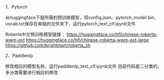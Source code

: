 1、Pytorch

从huggingface下载所需的预训练模型，将config.json、pytorch_model.bin、vocab.txt保存在单独的文件夹下，运行pytorch_text_clf.ipynb文件

Roberta中文预训练模型链接：
https://huggingface.co/hfl/chinese-roberta-wwm-ext
https://huggingface.co/hfl/chinese-roberta-wwm-ext-large
https://github.com/brightmart/roberta_zh

2、Paddlenlp

修改相应的模型名称，运行paddlenlp_text_clf.ipynb文件
目前代码是二分类的，多分类需要进行相应的修改

